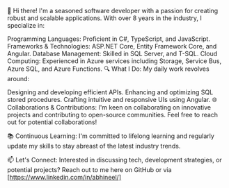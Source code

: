 👋 Hi there! I'm a seasoned software developer with a passion for creating robust and scalable applications. With over 8 years in the industry, I specialize in:

Programming Languages: Proficient in C#, TypeScript, and JavaScript.
Frameworks & Technologies: ASP.NET Core, Entity Framework Core, and Angular.
Database Management: Skilled in SQL Server, and T-SQL.
Cloud Computing: Experienced in Azure services including Storage, Service Bus, Azure SQL, and Azure Functions.
🔍 What I Do: My daily work revolves around:

Designing and developing efficient APIs.
Enhancing and optimizing SQL stored procedures.
Crafting intuitive and responsive UIs using Angular.
🌐 Collaborations & Contributions: I'm keen on collaborating on innovative projects and contributing to open-source communities. Feel free to reach out for potential collaborations!

📚 Continuous Learning: I'm committed to lifelong learning and regularly update my skills to stay abreast of the latest industry trends.

📫 Let's Connect: Interested in discussing tech, development strategies, or potential projects? Reach out to me here on GitHub or via [https://www.linkedin.com/in/abhineel/]
